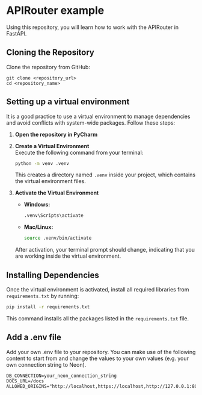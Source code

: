 # APIRouter example
Using this repository, you will learn how to work with the APIRouter in FastAPI.

## Cloning the Repository

Clone the repository from GitHub:

```git
git clone <repository_url>
cd <repository_name>
```

## Setting up a virtual environment

It is a good practice to use a virtual environment to manage dependencies and avoid conflicts with system-wide packages. Follow these steps:

1. **Open the repository in PyCharm**

2. **Create a Virtual Environment**  
Execute the following command from your terminal:
   ```sh
   python -m venv .venv
   ```

   This creates a directory named `.venv` inside your project, which contains the virtual environment files.

3. **Activate the Virtual Environment**

   - **Windows:**
     ```sh
     .venv\Scripts\activate
     ```
   - **Mac/Linux:**
     ```sh
     source .venv/bin/activate
     ```

   After activation, your terminal prompt should change, indicating that you are working inside the virtual environment.

## Installing Dependencies

Once the virtual environment is activated, install all required libraries from `requirements.txt` by running:

```sh
pip install -r requirements.txt
```

This command installs all the packages listed in the `requirements.txt` file.

## Add a .env file

Add your own .env file to your repository. You can make use of the following content to start from and change the values to your own values (e.g. your own connection string to Neon).

```
DB_CONNECTION=your_neon_connection_string
DOCS_URL=/docs
ALLOWED_ORIGINS="http://localhost,https://localhost,http://127.0.0.1:8080,https://127.0.0.1:8080,https://mysite.netlify.app"
```
